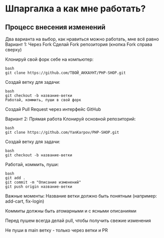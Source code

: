 # Шпаргалка а как мне работать?
## Процесс внесения изменений

Два варианта на выбор, как нравиться можно работать, мне всё равно
Вариант 1: Через Fork 
Сделай Fork репозитория (кнопка Fork справа сверху)

Клонируй свой форк себе на компьютер:
```
bash
git clone https://github.com/ТВОЙ_АККАУНТ/PHP-SHOP.git
```
Создай ветку для задачи:
```
bash
git checkout -b название-ветки
Работай, коммить, пуши в свой форк
```
Создай Pull Request через интерфейс GitHub

Вариант 2: Прямая работа 
Клонируй основной репозиторий:
```
bash
git clone https://github.com/YanKarpov/PHP-SHOP.git
```
Создай ветку для задачи:
```
bash
git checkout -b название-ветки
```

Работай, коммить, пуши:
```
bash
git add .
git commit -m "Описание изменений"
git push origin название-ветки
```

Важные моменты:
Название ветки должно быть понятным (например: add-cart, fix-login)

Коммиты должны быть атомарными и с ясными описаниями

Перед пушем всегда делай pull, чтобы получить свежие изменения

Не пуши в main ветку - только через ветки и PR









